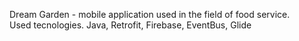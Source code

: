 Dream Garden - mobile application used in the field of food service. <br>
Used tecnologies.
  Java, Retrofit, Firebase, EventBus, Glide
  
